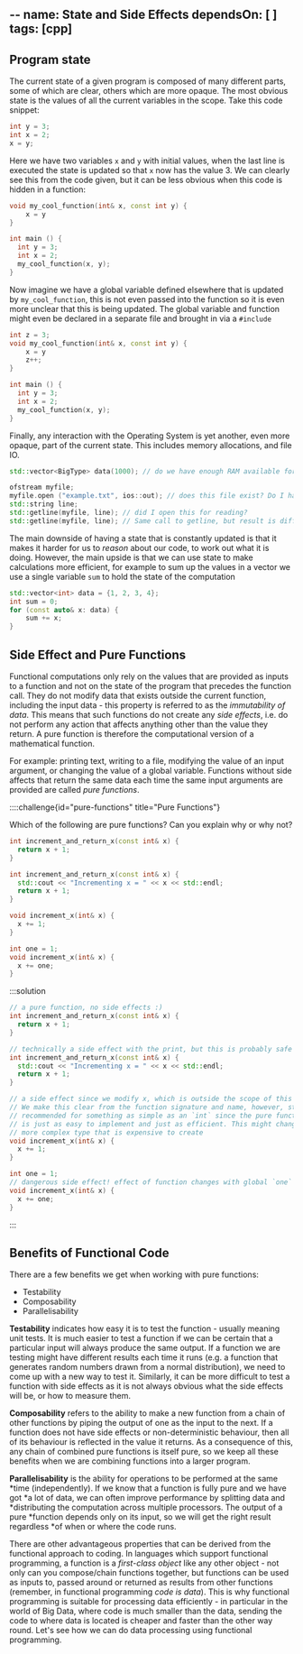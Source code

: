 --
name: State and Side Effects
dependsOn: [
]
tags: [cpp]
---

## Program state

The current state of a given program is composed of many different parts, some
of which are clear, others which are more opaque. The
most obvious state is the values of all the current variables in the scope. Take
this code snippet:

```cpp
int y = 3;
int x = 2;
x = y;
```

Here we have two variables `x` and `y` with initial values, when the last line
is executed the state is updated so that `x` now has the value 3. We can clearly see this from the code given, but it can be less obvious when this code is hidden in a function:

```cpp
void my_cool_function(int& x, const int y) {
    x = y
}

int main () {
  int y = 3;
  int x = 2;
  my_cool_function(x, y);
}
```

Now imagine we have a global variable defined elsewhere that is updated by
`my_cool_function`, this is not even passed into the function so it is even
more unclear that this is being updated. The global variable and function might
even be declared in a separate file and brought in via a `#include`

```cpp
int z = 3;
void my_cool_function(int& x, const int y) {
    x = y
    z++;
}

int main () {
  int y = 3;
  int x = 2;
  my_cool_function(x, y);
}
```

Finally, any interaction with the Operating System is yet another, even more
opaque, part of the current state. This includes memory allocations, and file
IO.

```cpp
std::vector<BigType> data(1000); // do we have enough RAM available for this?

ofstream myfile;
myfile.open ("example.txt", ios::out); // does this file exist? Do I have write permissions?
std::string line;
std::getline(myfile, line); // did I open this for reading?
std::getline(myfile, line); // Same call to getline, but result is different!
```

The main downside of having a state that is constantly updated is that it makes
it harder for us to *reason* about our code, to work out what it is doing.
However, the main upside is that we can use state to make calculations more
efficient, for example to sum up the values in a vector we use a single variable
`sum` to hold the state of the computation

```cpp
std::vector<int> data = {1, 2, 3, 4};
int sum = 0;
for (const auto& x: data) {
    sum += x;
}
```

## Side Effect and Pure Functions

Functional computations only rely on the values that are provided as inputs to a
function and not on the state of the program that precedes the function call.
They do not modify data that exists outside the current function, including the
input data - this property is referred to as the *immutability of data*. This
means that such functions do not create any *side effects*, i.e. do not perform
any action that affects anything other than the value they return. A pure function is therefore the
computational version of a mathematical function.

For example: printing text, writing to a file, modifying the value of an input argument, or
changing the value of a global variable. Functions without side affects that
return the same data each time the same input arguments are provided are called
*pure functions*.

::::challenge{id="pure-functions" title="Pure Functions"}

Which of the following are pure functions? Can you explain why or why not?

```cpp
int increment_and_return_x(const int& x) {
  return x + 1;
}

int increment_and_return_x(const int& x) {
  std::cout << "Incrementing x = " << x << std::endl;
  return x + 1;
}

void increment_x(int& x) {
  x += 1;
}

int one = 1;
void increment_x(int& x) {
  x += one;
}
```

:::solution
```cpp
// a pure function, no side effects :)
int increment_and_return_x(const int& x) {
  return x + 1;
}

// technically a side effect with the print, but this is probably safe
int increment_and_return_x(const int& x) {
  std::cout << "Incrementing x = " << x << std::endl;
  return x + 1;
}

// a side effect since we modify x, which is outside the scope of this function.
// We make this clear from the function signature and name, however, still not
// recommended for something as simple as an `int` since the pure function above
// is just as easy to implement and just as efficient. This might change for a
// more complex type that is expensive to create
void increment_x(int& x) {
  x += 1;
}

int one = 1;
// dangerous side effect! effect of function changes with global `one` variable
void increment_x(int& x) {
  x += one;
}
```
:::


## Benefits of Functional Code

There are a few benefits we get when working with pure functions:

- Testability
- Composability
- Parallelisability

**Testability** indicates how easy it is to test the function - usually meaning
unit tests. It is much easier to test a function if we can be certain that a
particular input will always produce the same output. If a function we are
testing might have different results each time it runs (e.g. a function that
generates random numbers drawn from a normal distribution), we need to come up
with a new way to test it. Similarly, it can be more difficult to test a
function with side effects as it is not always obvious what the side effects
will be, or how to measure them.

**Composability** refers to the ability to make a new function from a chain of
other functions by piping the output of one as the input to the next. If a
function does not  have side effects or non-deterministic behaviour, then all
of its behaviour is reflected in the value it returns. As a consequence of
this, any chain of combined pure functions is itself pure, so we keep all these
benefits when we are combining functions into a larger program.

**Parallelisability** is the ability for operations to be performed at the same
*time (independently). If we know that a function is fully pure and we have got
*a lot of data, we can often improve performance by splitting data and
*distributing the computation across multiple processors. The output of a pure
*function depends only on its input, so we will get the right result regardless
*of when or where the code runs.

There are other advantageous properties that can be derived from the functional
approach to coding. In languages which support functional programming, a
function is a *first-class object* like any other object - not only can you
compose/chain functions together, but functions can be used as inputs to, passed
around or returned as results from other functions (remember, in functional
programming *code is data*). This is why functional programming is suitable for
processing data efficiently - in particular in the world of Big Data, where code
is much smaller than the data, sending the code to where data is located is
cheaper and faster than the other way round. Let's see how we can do data
processing using functional programming.